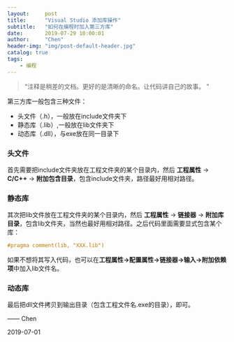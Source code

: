 ```yaml
---
layout:     post
title:      "Visual Studio 添加库操作"
subtitle:   "如何在编程时加入第三方库"
date:       2019-07-29 10:00:01
author:     "Chen"
header-img: "img/post-default-header.jpg"
catalog: true
tags:
    - 编程
---
```


> “注释是稍差的文档。更好的是清晰的命名。让代码讲自己的故事。 ”

第三方库一般包含三种文件：

- 头文件（.h），一般放在include文件夹下
- 静态库（.lib）,一般放在lib文件夹下
- 动态库（.dll），与exe放在同一目录下

### 头文件

首先需要把include文件夹放在工程文件夹的某个目录内，然后 **工程属性** -> **C/C++** -> **附加包含目录**，包含include文件夹，路径最好用相对路径。

### 静态库

其次把lib文件放在工程文件夹的某个目录内，然后 **工程属性** -> **链接器** -> **附加库目录**，包含lib文件夹，当然也最好用相对路径。之后代码里面需要显式包含某个库：

```cpp
#pragma comment(lib, "XXX.lib")
```

如果不想将其写入代码，也可以在**工程属性->配置属性->链接器->输入->附加依赖项**中加入lib文件名。

### 动态库

最后把dll文件拷贝到输出目录（包含工程文件名.exe的目录），即可。

—— Chen

2019-07-01


